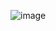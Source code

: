 ![image](https://user-images.githubusercontent.com/2902221/147022736-51060c84-0887-41d6-b898-822cb191c6ea.png)

